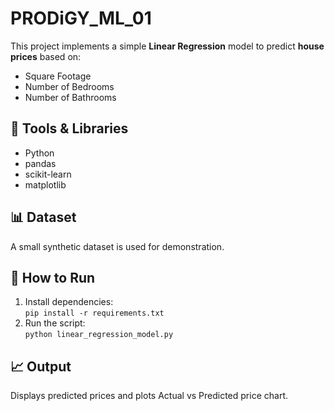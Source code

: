 # PRODiGY_ML_01

This project implements a simple **Linear Regression** model to predict **house prices** based on:

- Square Footage
- Number of Bedrooms
- Number of Bathrooms

## 🔧 Tools & Libraries
- Python
- pandas
- scikit-learn
- matplotlib

## 📊 Dataset
A small synthetic dataset is used for demonstration.

## 🚀 How to Run
1. Install dependencies:  
   `pip install -r requirements.txt`
2. Run the script:  
   `python linear_regression_model.py`

## 📈 Output
Displays predicted prices and plots Actual vs Predicted price chart.
